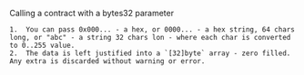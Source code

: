 
Calling a contract with a bytes32 parameter
	
	1.	You can pass 0x000... - a hex, or 0000... - a hex string, 64 chars long, or "abc" - a string 32 chars lon - where each char is converted to 0..255 value.
	2.  The data is left justified into a `[32]byte` array - zero filled.  Any extra is discarded without warning or error.

